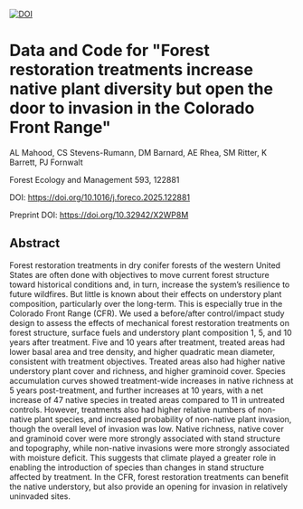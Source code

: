 

[![DOI](https://zenodo.org/badge/719301964.svg)](https://doi.org/10.5281/zenodo.15595392)



# Data and Code for "Forest restoration treatments increase native plant diversity but open the door to invasion in the Colorado Front Range"

AL Mahood, CS Stevens-Rumann, DM Barnard, AE Rhea, SM Ritter, K Barrett, PJ Fornwalt

Forest Ecology and Management 593, 122881

DOI: https://doi.org/10.1016/j.foreco.2025.122881

Preprint DOI: https://doi.org/10.32942/X2WP8M

## Abstract

Forest restoration treatments in dry conifer forests of the western United States are often done with objectives to move current forest structure toward historical conditions and, in turn,  increase the system’s resilience to future wildfires. But little is known about their effects on understory plant composition, particularly over the long-term. This is especially true in the Colorado Front Range (CFR). We used a before/after control/impact study design to assess the effects of mechanical forest restoration treatments on forest structure, surface fuels and understory plant composition 1, 5, and 10 years after treatment. Five and 10 years after treatment, treated areas had lower basal area and tree density, and higher quadratic mean diameter, consistent with treatment objectives. Treated areas also had higher native understory plant cover and richness, and higher graminoid cover. Species accumulation curves showed treatment-wide increases in native richness at 5 years post-treatment, and further increases at 10 years, with a net increase of 47 native species in treated areas compared to 11 in untreated controls. However, treatments also had higher relative numbers of non-native plant species, and increased probability of non-native plant invasion, though the overall level of invasion was low. Native richness, native cover and graminoid cover were more strongly associated with stand structure and topography, while non-native invasions were more strongly associated with moisture deficit. This suggests that climate played a greater role in enabling the introduction of species than changes in stand structure affected by treatment. In the CFR, forest restoration treatments can benefit the native understory, but also provide an opening for invasion in relatively uninvaded sites.

##
